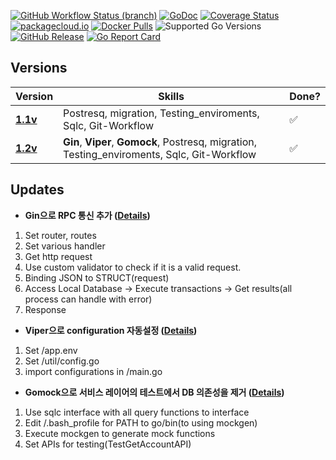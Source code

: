 [![GitHub Workflow Status (branch)](https://img.shields.io/github/workflow/status/golang-migrate/migrate/CI/master)](https://github.com/golang-migrate/migrate/actions/workflows/ci.yaml?query=branch%3Amaster)
[![GoDoc](https://pkg.go.dev/badge/github.com/golang-migrate/migrate)](https://pkg.go.dev/github.com/golang-migrate/migrate/v4)
[![Coverage Status](https://img.shields.io/coveralls/github/golang-migrate/migrate/master.svg)](https://coveralls.io/github/golang-migrate/migrate?branch=master)
[![packagecloud.io](https://img.shields.io/badge/deb-packagecloud.io-844fec.svg)](https://packagecloud.io/golang-migrate/migrate?filter=debs)
[![Docker Pulls](https://img.shields.io/docker/pulls/migrate/migrate.svg)](https://hub.docker.com/r/migrate/migrate/)
![Supported Go Versions](https://img.shields.io/badge/Go-1.16%2C%201.17-lightgrey.svg)
[![GitHub Release](https://img.shields.io/github/release/golang-migrate/migrate.svg)](https://github.com/golang-migrate/migrate/releases)
[![Go Report Card](https://goreportcard.com/badge/github.com/golang-migrate/migrate)](https://goreportcard.com/report/github.com/golang-migrate/migrate)
## Versions

Version | Skills | Done?
--------|------------|------
**[1.1v](https://github.com/ghkdqhrbals/simplebank/tree/1.1v)** | Postresq, migration, Testing_enviroments, Sqlc, Git-Workflow | :white_check_mark: |
**[1.2v](https://github.com/ghkdqhrbals/simplebank/tree/1.2v)** | __Gin__, __Viper__, __Gomock__, Postresq, migration, Testing_enviroments, Sqlc, Git-Workflow | :white_check_mark: |


## Updates
* __Gin으로 RPC 통신 추가 ([Details](https://github.com/ghkdqhrbals/simplebank/wiki/ghkdqhrbals:gin))__
1. Set router, routes
2. Set various handler
3. Get http request
4. Use custom validator to check if it is a valid request.
5. Binding JSON to STRUCT(request)
6. Access Local Database -> Execute transactions -> Get results(all process can handle with error)
7. Response

* __Viper으로 configuration 자동설정 ([Details](https://github.com/ghkdqhrbals/simplebank/wiki/ghkdqhrbals:viper))__
1. Set /app.env
2. Set /util/config.go
3. import configurations in /main.go

* __Gomock으로 서비스 레이어의 테스트에서 DB 의존성을 제거 ([Details](https://github.com/ghkdqhrbals/simplebank/wiki/ghkdqhrbals:mockdb))__
1. Use sqlc interface with all query functions to interface
2. Edit /.bash_profile for PATH to go/bin(to using mockgen)
3. Execute mockgen to generate mock functions
4. Set APIs for testing(TestGetAccountAPI)
